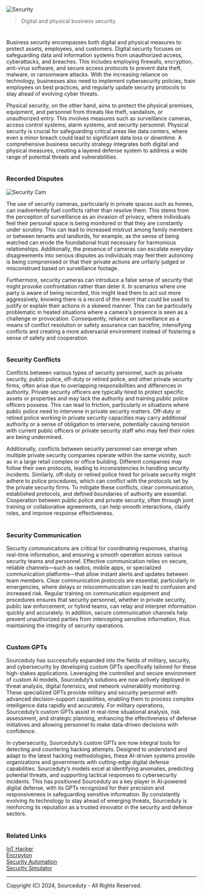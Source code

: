 ![Security](https://github.com/user-attachments/assets/33def6f2-9e07-4b28-9d46-b58be4193aee)

> Digital and physical business security.
#

Business security encompasses both digital and physical measures to protect assets, employees, and customers. Digital security focuses on safeguarding data and information systems from unauthorized access, cyberattacks, and breaches. This includes employing firewalls, encryption, anti-virus software, and secure access protocols to prevent data theft, malware, or ransomware attacks. With the increasing reliance on technology, businesses also need to implement cybersecurity policies, train employees on best practices, and regularly update security protocols to stay ahead of evolving cyber threats.

Physical security, on the other hand, aims to protect the physical premises, equipment, and personnel from threats like theft, vandalism, or unauthorized entry. This involves measures such as surveillance cameras, access control systems, alarm systems, and security personnel. Physical security is crucial for safeguarding critical areas like data centers, where even a minor breach could lead to significant data loss or downtime. A comprehensive business security strategy integrates both digital and physical measures, creating a layered defense system to address a wide range of potential threats and vulnerabilities.

#
### Recorded Disputes

![Security Cam](https://github.com/user-attachments/assets/93b2173c-8989-4704-997a-1983a5bf9483)

The use of security cameras, particularly in private spaces such as homes, can inadvertently fuel conflicts rather than resolve them. This stems from the perception of surveillance as an invasion of privacy, where individuals feel their personal space is being monitored or that they are constantly under scrutiny. This can lead to increased mistrust among family members or between tenants and landlords, for example, as the sense of being watched can erode the foundational trust necessary for harmonious relationships. Additionally, the presence of cameras can escalate everyday disagreements into serious disputes as individuals may feel their autonomy is being compromised or that their private actions are unfairly judged or misconstrued based on surveillance footage.

Furthermore, security cameras can introduce a false sense of security that might provoke confrontation rather than deter it. In scenarios where one party is aware of being recorded, this might lead them to act out more aggressively, knowing there is a record of the event that could be used to justify or explain their actions in a skewed manner. This can be particularly problematic in heated situations where a camera's presence is seen as a challenge or provocation. Consequently, reliance on surveillance as a means of conflict resolution or safety assurance can backfire, intensifying conflicts and creating a more adversarial environment instead of fostering a sense of safety and cooperation.

#
### Security Conflicts

Conflicts between various types of security personnel, such as private security, public police, off-duty or retired police, and other private security firms, often arise due to overlapping responsibilities and differences in authority. Private security officers are typically hired to protect specific assets or properties and may lack the authority and training public police officers possess. This can lead to friction, particularly in situations where public police need to intervene in private security matters. Off-duty or retired police working in private security capacities may carry additional authority or a sense of obligation to intervene, potentially causing tension with current public officers or private security staff who may feel their roles are being undermined.

Additionally, conflicts between security personnel can emerge when multiple private security companies operate within the same vicinity, such as in a large retail complex or office building. Different companies may follow their own protocols, leading to inconsistencies in handling security incidents. Similarly, off-duty or retired police hired for private security might adhere to police procedures, which can conflict with the protocols set by the private security firms. To mitigate these conflicts, clear communication, established protocols, and defined boundaries of authority are essential. Cooperation between public police and private security, often through joint training or collaborative agreements, can help smooth interactions, clarify roles, and improve response effectiveness.

#
### Security Communication

Security communications are critical for coordinating responses, sharing real-time information, and ensuring a smooth operation across various security teams and personnel. Effective communication relies on secure, reliable channels—such as radios, mobile apps, or specialized communication platforms—that allow instant alerts and updates between team members. Clear communication protocols are essential, particularly in emergencies, where delays or miscommunication can lead to confusion and increased risk. Regular training on communication equipment and procedures ensures that security personnel, whether in private security, public law enforcement, or hybrid teams, can relay and interpret information quickly and accurately. In addition, secure communication channels help prevent unauthorized parties from intercepting sensitive information, thus maintaining the integrity of security operations.

#
### Custom GPTs

Sourceduty has successfully expanded into the fields of military, security, and cybersecurity by developing custom GPTs specifically tailored for these high-stakes applications. Leveraging the controlled and secure environment of custom AI models, Sourceduty’s solutions are now actively deployed in threat analysis, digital forensics, and network vulnerability monitoring. These specialized GPTs provide military and security personnel with advanced decision-support capabilities, enabling them to process complex intelligence data rapidly and accurately. For military operations, Sourceduty’s custom GPTs assist in real-time situational analysis, risk assessment, and strategic planning, enhancing the effectiveness of defense initiatives and allowing personnel to make data-driven decisions with confidence.

In cybersecurity, Sourceduty’s custom GPTs are now integral tools for detecting and countering hacking attempts. Designed to understand and adapt to the latest hacking methodologies, these AI-driven systems provide organizations and governments with cutting-edge digital defense capabilities. Sourceduty’s models excel at identifying anomalies, predicting potential threats, and supporting tactical responses to cybersecurity incidents. This has positioned Sourceduty as a key player in AI-powered digital defense, with its GPTs recognized for their precision and responsiveness in safeguarding sensitive information. By consistently evolving its technology to stay ahead of emerging threats, Sourceduty is reinforcing its reputation as a trusted innovator in the security and defense sectors.

#
### Related Links

[IoT Hacker](https://github.com/sourceduty/IoT_Hacker)
<br>
[Encrpyton](https://github.com/sourceduty/Encryption)
<br>
[Security Automation](https://github.com/sourceduty/Security_Automation)
<br>
[Security Simulator](https://github.com/sourceduty/Security_Simulator)

***
Copyright (C) 2024, Sourceduty - All Rights Reserved.
